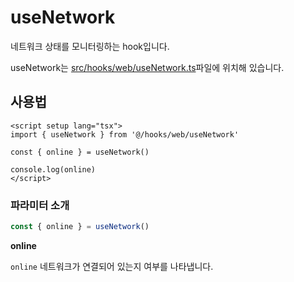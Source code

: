 # useNetwork

네트워크 상태를 모니터링하는 hook입니다.

useNetwork는 [src/hooks/web/useNetwork.ts](https://github.com/web2-solution/web2-vue-framework/blob/main/src/hooks/web/useNetwork.ts)파일에 위치해 있습니다.

## 사용법

```vue
<script setup lang="tsx">
import { useNetwork } from '@/hooks/web/useNetwork'

const { online } = useNetwork()

console.log(online)
</script>

```

### 파라미터 소개

```ts
const { online } = useNetwork()
```

**online**

`online` 네트워크가 연결되어 있는지 여부를 나타냅니다.
